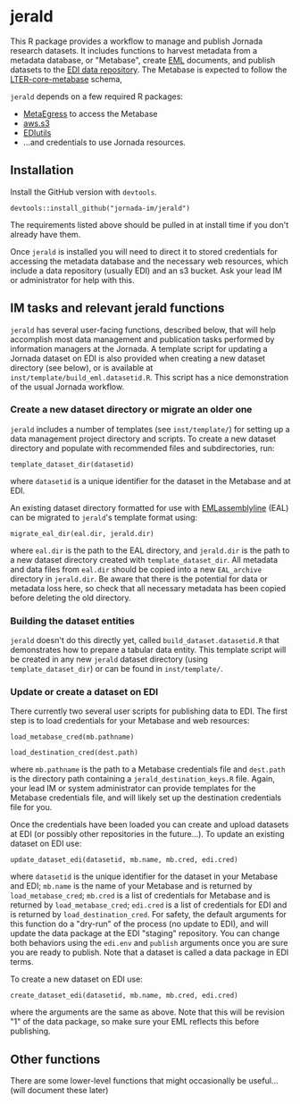 # jerald

This R package provides a workflow to manage and publish Jornada research datasets. It includes functions to harvest metadata from a metadata database, or "Metabase", create [EML](https://eml.ecoinformatics.org/) documents, and publish datasets to the [EDI data repository](https://portal.edirepository.org). The Metabase is expected to follow the [LTER-core-metabase](https://github.com/lter/LTER-core-metabase) schema,

`jerald` depends on a few required R packages:

* [MetaEgress](https://github.com/BLE-LTER/MetaEgress) to access the Metabase
* [aws.s3](https://cloud.r-project.org/web/packages/aws.s3/index.html)
* [EDIutils](https://ediorg.github.io/EDIutils/)
* ...and credentials to use Jornada resources.

## Installation

Install the GitHub version with `devtools`.

    devtools::install_github("jornada-im/jerald")


The requirements listed above should be pulled in at install time if you don't already have them.

Once `jerald` is installed you will need to direct it to stored credentials for accessing the metadata database and the necessary web resources, which include a data repository (usually EDI) and an s3 bucket. Ask your lead IM or administrator for help with this.

## IM tasks and relevant jerald functions

`jerald` has several user-facing functions, described below, that will help accomplish most data management and publication tasks performed by information managers at the Jornada. A template script for updating a Jornada dataset on EDI is also provided when creating a new dataset directory (see below), or is available at `inst/template/build_eml.datasetid.R`. This script has a nice demonstration of the usual Jornada workflow.

### Create a new dataset directory or migrate an older one

`jerald` includes a number of templates (see `inst/template/`) for setting up a data management project directory and scripts. To create a new dataset directory and populate with recommended files and subdirectories, run:

    template_dataset_dir(datasetid)

where `datasetid` is a unique identifier for the dataset in the Metabase and at EDI.

An existing dataset directory formatted for use with [EMLassemblyline](https://ediorg.github.io/EMLassemblyline/) (EAL) can be migrated to `jerald`'s template format using:

    migrate_eal_dir(eal.dir, jerald.dir)

where `eal.dir` is the path to the EAL directory, and `jerald.dir` is the path to a new dataset directory created with `template_dataset_dir`. All metadata and data files from `eal.dir` should be copied into a new `EAL_archive` directory in `jerald.dir`. Be aware that there is the potential for data or metadata loss here, so check that all necessary metadata has been copied before deleting the old directory.

### Building the dataset entities

`jerald` doesn't do this directly yet, called `build_dataset.datasetid.R` that demonstrates how to prepare a tabular data entity. This template script will be created in any new `jerald` dataset directory (using `template_dataset_dir`) or can be found in `inst/template/`.

### Update or create a dataset on EDI

There currently two several user scripts for publishing data to EDI. The first step is to load credentials for your Metabase and web resources:

    load_metabase_cred(mb.pathname)

    load_destination_cred(dest.path)

where `mb.pathname` is the path to a Metabase credentials file and `dest.path` is the directory path containing a `jerald_destination_keys.R` file. Again, your lead IM or system administrator can provide templates for the Metabase credentials file, and will likely set up the destination credentials file for you.

Once the credentials have been loaded you can create and upload datasets at EDI (or possibly other repositories in the future...). To update an existing dataset on EDI use:

    update_dataset_edi(datasetid, mb.name, mb.cred, edi.cred)

where `datasetid` is the unique identifier for the dataset in your Metabase and EDI; `mb.name` is the name of your Metabase and is returned by `load_metabase_cred`; `mb.cred` is a list of credentials for Metabase and is returned by `load_metabase_cred`; `edi.cred` is a list of credentials for EDI and is returned by `load_destination_cred`. For safety, the default arguments for this function do a "dry-run" of the process (no update to EDI), and will update the data package at the EDI "staging" repository. You can change both behaviors using the `edi.env` and `publish` arguments once you are sure you are ready to publish. Note that a dataset is called a data package in EDI terms.

To create a new dataset on EDI use:

    create_dataset_edi(datasetid, mb.name, mb.cred, edi.cred)

where the arguments are the same as above. Note that this will be revision "1" of the data package, so make sure your EML reflects this before publishing.

## Other functions

There are some lower-level functions that might occasionally be useful... (will document these later)
